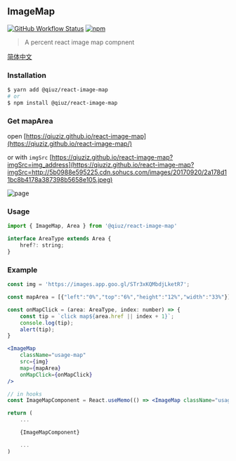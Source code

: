 ## ImageMap

[![GitHub Workflow Status](https://img.shields.io/github/workflow/status/qiuziz/react-image-map/CI?label=Github%20Actions)](https://github.com/qiuziz/react-image-map/actions?query=workflow%3ACI)
[![npm](https://img.shields.io/npm/v/@qiuz/react-image-map)](https://www.npmjs.com/package/@qiuz/react-image-map)

> A percent react image map compnent


[简体中文](https://github.com/qiuziz/react-image-map/blob/master/README-CN.md)

### Installation
```sh
$ yarn add @qiuz/react-image-map
# or
$ npm install @qiuz/react-image-map
```

### Get mapArea

open [https://qiuziz.github.io/react-image-map](https://qiuziz.github.io/react-image-map/) 

or with `imgSrc`  [https://qiuziz.github.io/react-image-map?imgSrc=img_address](https://qiuziz.github.io/react-image-map?imgSrc=http://5b0988e595225.cdn.sohucs.com/images/20170920/2a178d11bc8b4178a387398b5658e105.jpeg)



![page](https://raw.githubusercontent.com/qiuziz/react-image-map/master/src/assets/images/page.png)

### Usage
```js
import { ImageMap, Area } from '@qiuz/react-image-map'

interface AreaType extends Area {
	href?: string;
}
```

### Example
```jsx
const img = 'https://images.app.goo.gl/STr3xKQMbdjLketR7';

const mapArea = [{"left":"0%","top":"6%","height":"12%","width":"33%"}];

const onMapClick = (area: AreaType, index: number) => {
	const tip = `click map${area.href || index + 1}`;
	console.log(tip);
	alert(tip);
}

<ImageMap
	className="usage-map"
	src={img}
	map={mapArea}
	onMapClick={onMapClick}
/>

// in hooks
const ImageMapComponent = React.useMemo(() => <ImageMap className="usage-map" src={img} map={mapArea} onMapClick={onMapClick} />, [mapArea, img]);

return (
	...

	{ImageMapComponent}

	...
)
```
